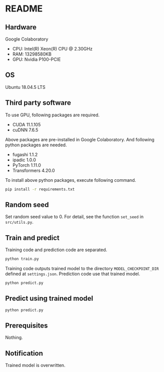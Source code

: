 # README


## Hardware

Google Colaboratory
* CPU: Intel(R) Xeon(R) CPU @ 2.30GHz
* RAM: 13298580KB
* GPU: Nvidia P100-PCIE


## OS

Ubuntu 18.04.5 LTS


## Third party software

To use GPU, following packages are required.

* CUDA 11.1.105
* cuDNN 7.6.5

Above packages are pre-installed in Google Colaboratory.
And following python packages are needed.

* fugashi 1.1.2
* ipadic 1.0.0
* PyTorch 1.11.0
* Transformers 4.20.0

To install above python packages, execute following command.

```bash
pip install -r requirements.txt
```


## Random seed

Set random seed value to 0.
For detail, see the function ```set_seed``` in  ```src/utils.py```.


## Train and predict

Training code and prediction code are separated.

```bash
python train.py
```

Training code outputs trained model to the directory ```MODEL_CHECKPOINT_DIR``` defined at ```settings.json```.
Prediction code use that trained model.

```bash
python predict.py
```


## Predict using trained model

```bash
python predict.py
```


## Prerequisites

Nothing.


## Notification

Trained model is overwritten.
